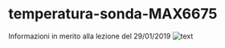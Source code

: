 # temperatura-sonda-MAX6675
Informazioni in merito alla lezione del 29/01/2019
![text](/img/cat.jpg)


